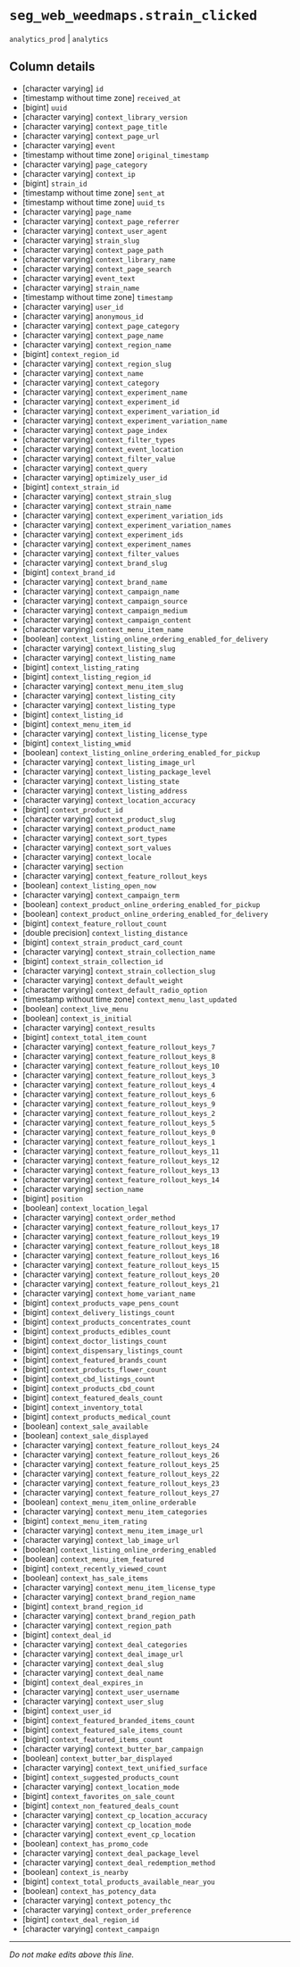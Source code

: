 # `seg_web_weedmaps.strain_clicked`
`analytics_prod` | `analytics`

## Column details
* [character varying] `id`
* [timestamp without time zone] `received_at`
* [bigint]    `uuid`
* [character varying] `context_library_version`
* [character varying] `context_page_title`
* [character varying] `context_page_url`
* [character varying] `event`
* [timestamp without time zone] `original_timestamp`
* [character varying] `page_category`
* [character varying] `context_ip`
* [bigint]    `strain_id`
* [timestamp without time zone] `sent_at`
* [timestamp without time zone] `uuid_ts`
* [character varying] `page_name`
* [character varying] `context_page_referrer`
* [character varying] `context_user_agent`
* [character varying] `strain_slug`
* [character varying] `context_page_path`
* [character varying] `context_library_name`
* [character varying] `context_page_search`
* [character varying] `event_text`
* [character varying] `strain_name`
* [timestamp without time zone] `timestamp`
* [character varying] `user_id`
* [character varying] `anonymous_id`
* [character varying] `context_page_category`
* [character varying] `context_page_name`
* [character varying] `context_region_name`
* [bigint]    `context_region_id`
* [character varying] `context_region_slug`
* [character varying] `context_name`
* [character varying] `context_category`
* [character varying] `context_experiment_name`
* [character varying] `context_experiment_id`
* [character varying] `context_experiment_variation_id`
* [character varying] `context_experiment_variation_name`
* [character varying] `context_page_index`
* [character varying] `context_filter_types`
* [character varying] `context_event_location`
* [character varying] `context_filter_value`
* [character varying] `context_query`
* [character varying] `optimizely_user_id`
* [bigint]    `context_strain_id`
* [character varying] `context_strain_slug`
* [character varying] `context_strain_name`
* [character varying] `context_experiment_variation_ids`
* [character varying] `context_experiment_variation_names`
* [character varying] `context_experiment_ids`
* [character varying] `context_experiment_names`
* [character varying] `context_filter_values`
* [character varying] `context_brand_slug`
* [bigint]    `context_brand_id`
* [character varying] `context_brand_name`
* [character varying] `context_campaign_name`
* [character varying] `context_campaign_source`
* [character varying] `context_campaign_medium`
* [character varying] `context_campaign_content`
* [character varying] `context_menu_item_name`
* [boolean]   `context_listing_online_ordering_enabled_for_delivery`
* [character varying] `context_listing_slug`
* [character varying] `context_listing_name`
* [bigint]    `context_listing_rating`
* [bigint]    `context_listing_region_id`
* [character varying] `context_menu_item_slug`
* [character varying] `context_listing_city`
* [character varying] `context_listing_type`
* [bigint]    `context_listing_id`
* [bigint]    `context_menu_item_id`
* [character varying] `context_listing_license_type`
* [bigint]    `context_listing_wmid`
* [boolean]   `context_listing_online_ordering_enabled_for_pickup`
* [character varying] `context_listing_image_url`
* [character varying] `context_listing_package_level`
* [character varying] `context_listing_state`
* [character varying] `context_listing_address`
* [character varying] `context_location_accuracy`
* [bigint]    `context_product_id`
* [character varying] `context_product_slug`
* [character varying] `context_product_name`
* [character varying] `context_sort_types`
* [character varying] `context_sort_values`
* [character varying] `context_locale`
* [character varying] `section`
* [character varying] `context_feature_rollout_keys`
* [boolean]   `context_listing_open_now`
* [character varying] `context_campaign_term`
* [boolean]   `context_product_online_ordering_enabled_for_pickup`
* [boolean]   `context_product_online_ordering_enabled_for_delivery`
* [bigint]    `context_feature_rollout_count`
* [double precision] `context_listing_distance`
* [bigint]    `context_strain_product_card_count`
* [character varying] `context_strain_collection_name`
* [bigint]    `context_strain_collection_id`
* [character varying] `context_strain_collection_slug`
* [character varying] `context_default_weight`
* [character varying] `context_default_radio_option`
* [timestamp without time zone] `context_menu_last_updated`
* [boolean]   `context_live_menu`
* [boolean]   `context_is_initial`
* [character varying] `context_results`
* [bigint]    `context_total_item_count`
* [character varying] `context_feature_rollout_keys_7`
* [character varying] `context_feature_rollout_keys_8`
* [character varying] `context_feature_rollout_keys_10`
* [character varying] `context_feature_rollout_keys_3`
* [character varying] `context_feature_rollout_keys_4`
* [character varying] `context_feature_rollout_keys_6`
* [character varying] `context_feature_rollout_keys_9`
* [character varying] `context_feature_rollout_keys_2`
* [character varying] `context_feature_rollout_keys_5`
* [character varying] `context_feature_rollout_keys_0`
* [character varying] `context_feature_rollout_keys_1`
* [character varying] `context_feature_rollout_keys_11`
* [character varying] `context_feature_rollout_keys_12`
* [character varying] `context_feature_rollout_keys_13`
* [character varying] `context_feature_rollout_keys_14`
* [character varying] `section_name`
* [bigint]    `position`
* [boolean]   `context_location_legal`
* [character varying] `context_order_method`
* [character varying] `context_feature_rollout_keys_17`
* [character varying] `context_feature_rollout_keys_19`
* [character varying] `context_feature_rollout_keys_18`
* [character varying] `context_feature_rollout_keys_16`
* [character varying] `context_feature_rollout_keys_15`
* [character varying] `context_feature_rollout_keys_20`
* [character varying] `context_feature_rollout_keys_21`
* [character varying] `context_home_variant_name`
* [bigint]    `context_products_vape_pens_count`
* [bigint]    `context_delivery_listings_count`
* [bigint]    `context_products_concentrates_count`
* [bigint]    `context_products_edibles_count`
* [bigint]    `context_doctor_listings_count`
* [bigint]    `context_dispensary_listings_count`
* [bigint]    `context_featured_brands_count`
* [bigint]    `context_products_flower_count`
* [bigint]    `context_cbd_listings_count`
* [bigint]    `context_products_cbd_count`
* [bigint]    `context_featured_deals_count`
* [bigint]    `context_inventory_total`
* [bigint]    `context_products_medical_count`
* [boolean]   `context_sale_available`
* [boolean]   `context_sale_displayed`
* [character varying] `context_feature_rollout_keys_24`
* [character varying] `context_feature_rollout_keys_26`
* [character varying] `context_feature_rollout_keys_25`
* [character varying] `context_feature_rollout_keys_22`
* [character varying] `context_feature_rollout_keys_23`
* [character varying] `context_feature_rollout_keys_27`
* [boolean]   `context_menu_item_online_orderable`
* [character varying] `context_menu_item_categories`
* [bigint]    `context_menu_item_rating`
* [character varying] `context_menu_item_image_url`
* [character varying] `context_lab_image_url`
* [boolean]   `context_listing_online_ordering_enabled`
* [boolean]   `context_menu_item_featured`
* [bigint]    `context_recently_viewed_count`
* [boolean]   `context_has_sale_items`
* [character varying] `context_menu_item_license_type`
* [character varying] `context_brand_region_name`
* [bigint]    `context_brand_region_id`
* [character varying] `context_brand_region_path`
* [character varying] `context_region_path`
* [bigint]    `context_deal_id`
* [character varying] `context_deal_categories`
* [character varying] `context_deal_image_url`
* [character varying] `context_deal_slug`
* [character varying] `context_deal_name`
* [bigint]    `context_deal_expires_in`
* [character varying] `context_user_username`
* [character varying] `context_user_slug`
* [bigint]    `context_user_id`
* [bigint]    `context_featured_branded_items_count`
* [bigint]    `context_featured_sale_items_count`
* [bigint]    `context_featured_items_count`
* [character varying] `context_butter_bar_campaign`
* [boolean]   `context_butter_bar_displayed`
* [character varying] `context_text_unified_surface`
* [bigint]    `context_suggested_products_count`
* [character varying] `context_location_mode`
* [bigint]    `context_favorites_on_sale_count`
* [bigint]    `context_non_featured_deals_count`
* [character varying] `context_cp_location_accuracy`
* [character varying] `context_cp_location_mode`
* [character varying] `context_event_cp_location`
* [boolean]   `context_has_promo_code`
* [character varying] `context_deal_package_level`
* [character varying] `context_deal_redemption_method`
* [boolean]   `context_is_nearby`
* [bigint]    `context_total_products_available_near_you`
* [boolean]   `context_has_potency_data`
* [character varying] `context_potency_thc`
* [character varying] `context_order_preference`
* [bigint]    `context_deal_region_id`
* [character varying] `context_campaign`

-------------------------------------------------------------------------------
*Do not make edits above this line.*
